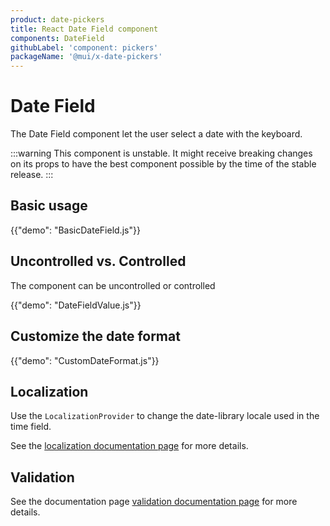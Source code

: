 ```yaml
---
product: date-pickers
title: React Date Field component
components: DateField
githubLabel: 'component: pickers'
packageName: '@mui/x-date-pickers'
---
```


# Date Field

<p class="description">The Date Field component let the user select a date with the keyboard.</p>

:::warning
This component is unstable.
It might receive breaking changes on its props to have the best component possible by the time of the stable release.
:::

## Basic usage

{{"demo": "BasicDateField.js"}}

## Uncontrolled vs. Controlled

The component can be uncontrolled or controlled

{{"demo": "DateFieldValue.js"}}

## Customize the date format

{{"demo": "CustomDateFormat.js"}}

## Localization

Use the `LocalizationProvider` to change the date-library locale used in the time field.

See the [localization documentation page](/x/react-date-pickers/localization/) for more details.

## Validation

See the documentation page [validation documentation page](/x/react-date-pickers/validation/) for more details.
